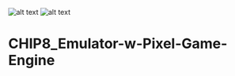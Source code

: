 ![alt text](https://github.com/Max4nd/Basic-3D-Mesh-Rendering-w-Pixel-Game-Engine/blob/master/capture1.PNG)
![alt text](https://github.com/Max4nd/Basic-3D-Mesh-Rendering-w-Pixel-Game-Engine/blob/master/capture2.PNG)
# CHIP8_Emulator-w-Pixel-Game-Engine
